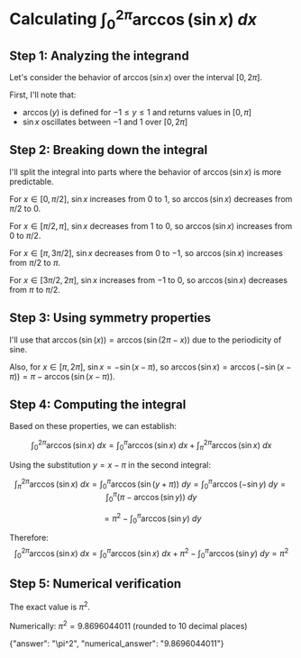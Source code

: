 # Calculating $\int_0^{2\pi}\arccos(\sin x)\:dx$

## Step 1: Analyzing the integrand
Let's consider the behavior of $\arccos(\sin x)$ over the interval $[0,2\pi]$.

First, I'll note that:
- $\arccos(y)$ is defined for $-1 \leq y \leq 1$ and returns values in $[0,\pi]$
- $\sin x$ oscillates between $-1$ and $1$ over $[0,2\pi]$

## Step 2: Breaking down the integral
I'll split the integral into parts where the behavior of $\arccos(\sin x)$ is more predictable.

For $x \in [0,\pi/2]$, $\sin x$ increases from $0$ to $1$, so $\arccos(\sin x)$ decreases from $\pi/2$ to $0$.

For $x \in [\pi/2,\pi]$, $\sin x$ decreases from $1$ to $0$, so $\arccos(\sin x)$ increases from $0$ to $\pi/2$.

For $x \in [\pi,3\pi/2]$, $\sin x$ decreases from $0$ to $-1$, so $\arccos(\sin x)$ increases from $\pi/2$ to $\pi$.

For $x \in [3\pi/2,2\pi]$, $\sin x$ increases from $-1$ to $0$, so $\arccos(\sin x)$ decreases from $\pi$ to $\pi/2$.

## Step 3: Using symmetry properties
I'll use that $\arccos(\sin(x)) = \arccos(\sin(2\pi-x))$ due to the periodicity of sine.

Also, for $x \in [\pi,2\pi]$, $\sin x = -\sin(x-\pi)$, so $\arccos(\sin x) = \arccos(-\sin(x-\pi)) = \pi - \arccos(\sin(x-\pi))$.

## Step 4: Computing the integral
Based on these properties, we can establish:

$$\int_0^{2\pi}\arccos(\sin x)\:dx = \int_0^{\pi}\arccos(\sin x)\:dx + \int_{\pi}^{2\pi}\arccos(\sin x)\:dx$$

Using the substitution $y = x - \pi$ in the second integral:

$$\int_{\pi}^{2\pi}\arccos(\sin x)\:dx = \int_{0}^{\pi}\arccos(\sin(y+\pi))\:dy = \int_{0}^{\pi}\arccos(-\sin y)\:dy = \int_{0}^{\pi}(\pi - \arccos(\sin y))\:dy$$

$$= \pi^2 - \int_{0}^{\pi}\arccos(\sin y)\:dy$$

Therefore:
$$\int_0^{2\pi}\arccos(\sin x)\:dx = \int_0^{\pi}\arccos(\sin x)\:dx + \pi^2 - \int_{0}^{\pi}\arccos(\sin y)\:dy = \pi^2$$

## Step 5: Numerical verification
The exact value is $\pi^2$.

Numerically: $\pi^2 = 9.8696044011$ (rounded to 10 decimal places)

{"answer": "\\pi^2", "numerical_answer": "9.8696044011"}